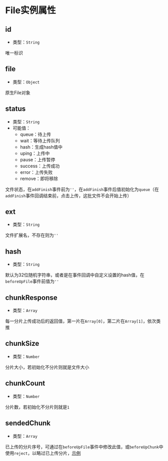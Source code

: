 # File实例属性

## id

+ 类型：`String`

唯一标识

## file

+ 类型：`Object`

原生File对象

## status

+ 类型：`String`
+ 可能值：
  + queue：待上传
  + wait：等待上传队列
  + hash：生成hash值中
  + uping：上传中
  + pause：上传暂停
  + success：上传成功
  + error：上传失败
  + remove：即将移除

文件状态，在`addFinish`事件前为`''`，在`addFinish`事件后值初始化为`queue`（在`addFinish`事件回调结束前，点击上传，这批文件不会开始上传）

## ext

+ 类型：`String`

文件扩展名，不存在则为`''`

## hash

+ 类型：`String`

默认为32位随机字符串，或者是在事件回调中自定义设置的hash值，在`beforeUpFile`事件前值为`''`

## chunkResponse

+ 类型：`Array`

每一分片上传成功后的返回值，第一片在`Array[0]`，第二片在`Array[1]`，依次类推

## chunkSize

+ 类型：`Number`

分片大小，若初始化不分片则就是文件大小

## chunkCount

+ 类型：`Number`

分片数，若初始化不分片则就是`1`

## sendedChunk

+ 类型：`Array`

已上传的分片序号，可通过在`beforeUpFile`事件中修改此值，或`beforeUpChunk`中使用`reject`，以略过已上传分片，[示例](/v2/example/eg-continue.md)

